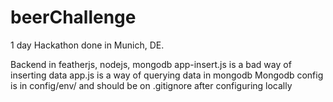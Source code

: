 # beerChallenge 

1 day Hackathon done in Munich, DE.

 Backend in featherjs, nodejs, mongodb
 app-insert.js is a bad way of inserting data
 app.js is a way of querying data in mongodb
 Mongodb config is in config/env/ and should be on .gitignore after configuring locally 
